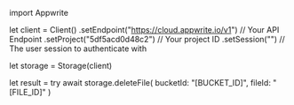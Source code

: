 import Appwrite

let client = Client()
    .setEndpoint("https://cloud.appwrite.io/v1") // Your API Endpoint
    .setProject("5df5acd0d48c2") // Your project ID
    .setSession("") // The user session to authenticate with

let storage = Storage(client)

let result = try await storage.deleteFile(
    bucketId: "[BUCKET_ID]",
    fileId: "[FILE_ID]"
)

